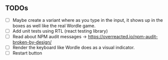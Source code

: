 ## TODOs

- [ ] Maybe create a variant where as you type in the input, it shows up in the boxes
      as well like the real Wordle game.
- [ ] Add unit tests using RTL (react testing library)
- [ ] Read about NPM audit messages -> https://overreacted.io/npm-audit-broken-by-design/
- [ ] Render the keyboard like Wordle does as a visual indicator.
- [ ] Restart button
